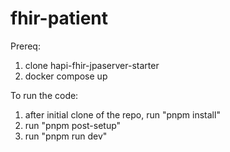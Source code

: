 # fhir-patient

Prereq:
1. clone hapi-fhir-jpaserver-starter
2. docker compose up

To run the code:

1. after initial clone of the repo, run "pnpm install"
2. run "pnpm post-setup" 
3. run "pnpm run dev"